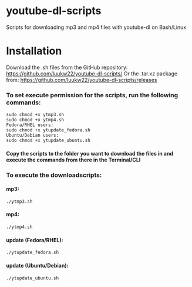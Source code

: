 # youtube-dl-scripts
Scripts for downloading mp3 and mp4 files with youtube-dl on Bash/Linux

# Installation

Download the .sh files from the GitHub repository: https://github.com/luukw22/youtube-dl-scripts/
Or the .tar.xz package from: https://github.com/luukw22/youtube-dl-scripts/releases

### To set execute permission for the scripts, run the following commands:
```shell
sudo chmod +x ytmp3.sh  
sudo chmod +x ytmp4.sh  
Fedora/RHEL users:  
sudo chmod +x ytupdate_fedora.sh  
Ubuntu/Debian users:  
sudo chmod +x ytupdate_ubuntu.sh  
```


#### Copy the scripts to the folder you want to download the files in and execute the commands from there in the Terminal/CLI  

### To execute the downloadscripts:  
#### mp3:  
```shell
./ytmp3.sh  
```
#### mp4:  
```shell
./ytmp4.sh  
```
#### update (Fedora/RHEL):  
```shell
./ytupdate_fedora.sh  
```
#### update (Ubuntu/Debian):  
```shell
./ytupdate_ubuntu.sh  
```
